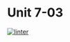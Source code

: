 # Unit 7-03

[![linter](https://github.com/peter-marshall5/HTML-Unit7-03-ICS2O/workflows/linter/badge.svg)](https://github.com/marketplace/actions/super-linter)

